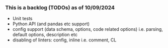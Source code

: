 ### This is a backlog (TODOs) as of 10/09/2024
- Unit tests
- Python API (and pandas etc support)
- config support (data schema, options, code related options) i.e. parsing, default options, description etc
- disabling of linters: config, inline i.e. comment, CL
